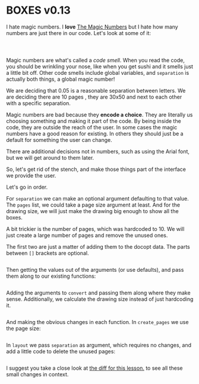 # BOXES v0.13

I hate magic numbers. I **love** [The Magic Numbers](https://en.wikipedia.org/wiki/The_Magic_Numbers)
but I hate how many numbers are just there in our code. Let's look at some of
it:

```python-include-norun:code/lesson1/boxes.py:59:60
```

```python-include-norun:code/lesson1/boxes.py:214:214
```

```python-include-norun:code/lesson1/boxes.py:222:222
```

Magic numbers are what's called a *code smell*. When you read the code, you
should be wrinkling your nose, like when you get sushi and it smells just a
little bit off. Other code smells include global variables, and `separation`
is actually both things, a global magic number!

We are deciding that 0.05 is a reasonable separation between letters. We are
deciding there are 10 pages , they are 30x50 and next to each other with a
specific separation.

Magic numbers are bad because they **encode a choice**. They are literally us
choosing something and making it part of the code. By being inside the code,
they are outside the reach of the user. In some cases the magic numbers have a
good reason for existing. In others they should just be a default for
something the user can change.

There are additional decisions not in numbers, such as using the Arial font,
but we will get around to them later.

So, let's get rid of the stench, and make those things part of the interface
we provide the user.

Let's go in order.

For `separation` we can make an optional argument defaulting to that value.
The `pages` list, we could take a page size argument at least. And for the
drawing size, we will just make the drawing big enough to show all the boxes.

A bit trickier is the number of pages, which was hardcoded to 10. We will just
create a large number of pages and remove the unused ones.

The first two are just a matter of adding them to the docopt data. The parts
between `[]` brackets are optional.

```python-include-norun:code/lesson2/boxes.py:1:5
```

Then getting the values out of the arguments (or use defaults), and pass them
along to our existing functions:

```python-include-norun:code/lesson2/boxes.py:230
```

Adding the arguments to `convert` and passing them along where they make sense.
Additionally, we calculate the drawing size instead of just hardcoding it.

```python-include-norun:code/lesson2/boxes.py:217:227
```

And making the obvious changes in each function. In `create_pages` we use the
page size:

```python-include-norun:code/lesson2/boxes.py:210:214
```

In `layout` we pass `separation` as argument, which requires no changes, and
add a little code to delete the unused pages:

```python-include-norun:code/lesson2/boxes.py:159:160
```

I suggest you take a close look at [the diff for this lesson.](part2/code/diffs/lesson2_diff.html) to see all these small changes in context.